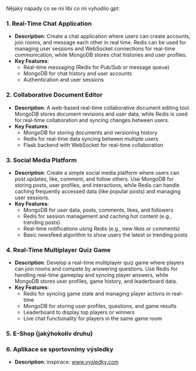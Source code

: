Nějaký nápady co se mi líbí co mi vyhodilo gpt:

### 1. **Real-Time Chat Application**
   - **Description**: Create a chat application where users can create accounts, join rooms, and message each other in real time. Redis can be used for managing user sessions and WebSocket connections for real-time communication, while MongoDB stores chat histories and user profiles.
   - **Key Features**:
     - Real-time messaging (Redis for Pub/Sub or message queue)
     - MongoDB for chat history and user accounts
     - Authentication and user sessions

### 2. **Collaborative Document Editor**
   - **Description**: A web-based real-time collaborative document editing tool. MongoDB stores document revisions and user data, while Redis is used for real-time collaboration and syncing changes between users.
   - **Key Features**:
     - MongoDB for storing documents and versioning history
     - Redis for real-time data syncing between multiple users
     - Flask backend with WebSocket for real-time collaboration

### 3. **Social Media Platform**
   - **Description**: Create a simple social media platform where users can post updates, like, comment, and follow others. Use MongoDB for storing posts, user profiles, and interactions, while Redis can handle caching frequently accessed data (like popular posts) and managing user sessions.
   - **Key Features**:
     - MongoDB for user data, posts, comments, likes, and followers
     - Redis for session management and caching hot content (e.g., trending posts)
     - Real-time notifications using Redis (e.g., new likes or comments)
     - Basic newsfeed algorithm to show users the latest or trending posts

### 4. **Real-Time Multiplayer Quiz Game**
   - **Description**: Develop a real-time multiplayer quiz game where players can join rooms and compete by answering questions. Use Redis for handling real-time gameplay and syncing player answers, while MongoDB stores user profiles, game history, and leaderboard data.
   - **Key Features**:
     - Redis for syncing game state and managing player actions in real-time
     - MongoDB for storing user profiles, questions, and game results
     - Leaderboard to display top players or winners
     - Live chat functionality for players in the same game room

### 5. **E-Shop (jakýhokoliv druhu)**

### 6. **Aplikace se sportovnímy výsledky**
   - **Description**: inspirace: www.vysledky.com
